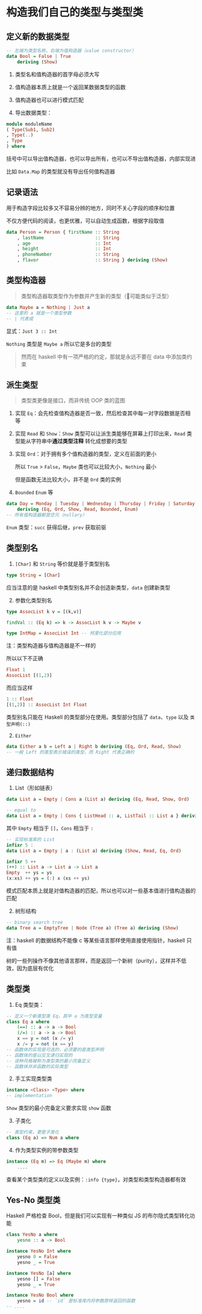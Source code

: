 # 构造我们自己的类型与类型类

## 定义新的数据类型

``` haskell
-- 左端为类型名称，右端为值构造器（value constructor）
data Bool = False | True
    deriving (Show)
```

1. 类型名和值构造器的首字母必须大写

2. 值构造器本质上就是一个返回某数据类型的函数

3. 值构造器也可以进行模式匹配

4. 导出数据类型：

``` haskell
module moduleName
( Type(Sub1, Sub2)
, Type(..)
, Type
) where
```

括号中可以导出值构造器，也可以导出所有，也可以不导出值构造器，内部实现进

比如 `Data.Map` 的类型就没有导出任何值构造器

## 记录语法

用于构造字段比较多又不容易分辨的地方，同时不关心字段的顺序和位置

不仅方便代码的阅读，也更优雅，可以自动生成函数，根据字段取值

``` haskell
data Person = Person { firstName :: String
    , lastName                   :: String
    , age                        :: Int
    , height                     :: Int
    , phoneNumber                :: String
    , flavor                     :: String } deriving (Show)
```

## 类型构造器

> 类型构造器取类型作为参数并产生新的类型（🤔可能类似于泛型）

``` haskell
data Maybe a = Nothing | Just a
-- 这里的 a 就是一个类型参数
-- | 代表或
```

显式：`Just 3 :: Int`

`Nothing` 类型是 `Maybe a` 所以它是多台的类型


> 然而在 haskell 中有一项严格的约定，那就是永远不要在 data 中添加类约束

## 派生类型

> 类型类更像是接口，而非传统 OOP 类的蓝图

1. 实现 `Eq`：会先检查值构造器是否一致，然后检查其中每一对字段数据是否相等

2. 实现 `Read` 和 `Show`：`Show` 类型可以让派生类能够在屏幕上打印出来，`Read` 类型能从字符串中**通过类型注释** 转化成想要的类型

3. 实现 `Ord`：对于拥有多个值构造器的类型，定义在前面的更小

    所以 `True` > `False`，`Maybe` 类也可以比较大小，`Nothing` 最小

    但是函数无法比较大小，并不是 `Ord` 类的实例

4. `Bounded` `Enum` 等

``` haskell
data Day = Monday | Tuesday | Wednesday | Thursday | Friday | Saturday | Sunday
    deriving (Eq, Ord, Show, Read, Bounded, Enum)
-- 所有值构造器都是空元（nullary）
```

`Enum` 类型：`succ` 获得后继，`prev` 获取前驱

## 类型别名

1. `[Char]` 和 `String` 等价就是基于类型别名

``` haskell 
type String = [Char]
```

应当注意的是 haskell 中类型别名并不会创造新类型，`data` 创建新类型

2. 参数化类型别名

``` haskell 
type AssocList k v = [(k,v)]

findVal :: (Eq k) => k -> AssocList k v -> Maybe v

type IntMap = AssocList Int -- 柯里化部分应用
```

注：类型构造器与值构造器是不一样的

所以以下不正确

``` haskell
Float 1
AssocList [(1,2)]
```

而应当这样

``` haskell
1 :: Float
[(1,2)] :: AssocList Int Float
```

类型别名只能在 Haskell 的类型部分在使用。类型部分包括了 `data`、`type` 以及 `类型声明(::)`

2. `Either`

``` haskell
data Either a b = Left a | Right b deriving (Eq, Ord, Read, Show)
-- 一般 Left 的类型表示错误的类型，而 Right 代表正确的
```

## 递归数据结构

1. List（形如链表）

``` haskell
data List a = Empty | Cons a (List a) deriving (Eq, Read, Show, Ord)

-- equal to
data List a = Empty | Cons { ListHead :: a, ListTail :: List a } deriving (Eq, Read, Show, Ord)
```

其中 `Empty` 相当于 `[]`，`Cons` 相当于 `:`

``` haskell
-- 实现标准库的 List
infixr 5 :
data List a = Empty | a : (List a) deriving (Show, Read, Eq, Ord)

infixr 5 ++
(++) :: List a -> List a -> List a
Empty  ++ ys = ys
(x:xs) ++ ys = (:) x (xs ++ ys)
```

模式匹配本质上就是对值构造器的匹配，所以也可以对一些基本值进行值构造器的匹配

2. 树形结构

``` haskell
-- binary search tree
data Tree a = EmptyTree | Node (Tree a) (Tree a) deriving (Show)
```

注：haskell 的数据结构不能像 c 等某些语言那样使用直接使用指针，haskell 只有值

树的一些列操作不像其他语言那样，而是返回一个新树（purity），这样并不低效，因为底层有优化


## 类型类

1. Eq 类型类：

``` haskell
-- 定义一个新类型类 Eq，其中 a 为类型变量
class Eq a where
    (==) :: a -> a -> Bool
    (/=) :: a -> a -> Bool
    x == y = not (x /= y)
    x /= y = not (x == y)
-- 函数体的实现是可选的，必须要的是类型声明
-- 函数体的是以交叉递归实现的
-- 该种风格被称为类型类的最小完备定义
-- 函数体并非函数的实际类型
```

2. 手工实现类型类

``` haskell
instance <Class> <Type> where
-- implementation
```

`Show` 类型的最小完备定义要求实现 `show` 函数

3. 子类化

``` haskell
-- 类型约束，更是子类化
class (Eq a) => Num a where
```

4. 作为类型实例的带参数类型

``` haskell
instance (Eq m) => Eq (Maybe m) where
    ....
```

查看某个类型类的定义以及实例：`:info {type}`，对类型和类型构造器都有效

## Yes-No 类型类

Haskell 严格检查 Bool，但是我们可以实现有一种类似 JS 的布尔隐式类型转化功能

``` haskell
class YesNo a where
    yesno :: a -> Bool

instance YesNo Int where
    yesno 0 = False
    yesno _ = True

instance YesNo [a] where
    yesno [] = False
    yesno _ = True

instance YesNo Bool where
    yesno = id -- `id` 是标准库内将参数原样返回的函数
-- ....
```



